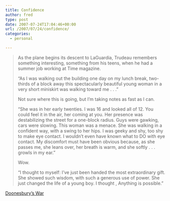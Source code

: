 ```yaml
---
title: Confidence
author: fred
type: post
date: 2007-07-24T17:04:46+00:00
url: /2007/07/24/confidence/
categories:
  - personal

---
```

> As the plane begins its descent to LaGuardia, Trudeau remembers something interesting, something from his teens, when he had a summer job working at Time magazine.
> 
> &#8220;As I was walking out the building one day on my lunch break, two-thirds of a block away this spectacularly beautiful young woman in a very short miniskirt was walking toward me . . .&#8221;
> 
> Not sure where this is going, but I&#8217;m taking notes as fast as I can.
> 
> &#8220;She was in her early twenties. I was 16 and looked all of 12. You could feel it in the air, her coming at you. Her presence was destabilizing the street for a one-block radius. Guys were gawking, cars were slowing. This woman was a menace. She was walking in a confident way, with a swing to her hips. I was geeky and shy, too shy to make eye contact. I wouldn&#8217;t even have known what to DO with eye contact. My discomfort must have been obvious because, as she passes me, she leans over, her breath is warm, and she softly . . . growls in my ear.&#8221;
> 
> Wow.
> 
> &#8220;I thought to myself: I&#8217;ve just been handed the most extraordinary gift. She showed such wisdom, with such a generous use of power. She just changed the life of a young boy. I thought , Anything is possible.&#8221;

[Doonesbury&#8217;s War][1]

 [1]: http://www.washingtonpost.com/wp-dyn/content/article/2006/10/20/AR2006102000446.html?nav=hcmoduleand=again